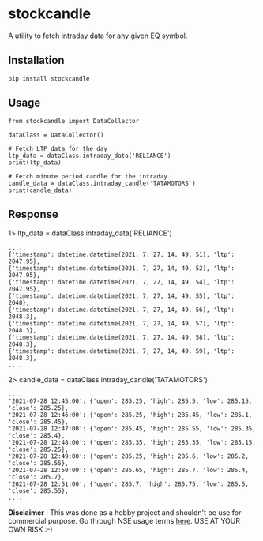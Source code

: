 # stockcandle

A utility to fetch intraday data for any given EQ symbol. 


## Installation
```
pip install stockcandle
```

## Usage
```
from stockcandle import DataCollector

dataClass = DataCollector()

# Fetch LTP data for the day
ltp_data = dataClass.intraday_data('RELIANCE')
print(ltp_data)

# Fetch minute period candle for the intraday
candle_data = dataClass.intraday_candle('TATAMOTORS')
print(candle_data)

```

## Response

1> ltp_data = dataClass.intraday_data('RELIANCE')
```
...., 
{'timestamp': datetime.datetime(2021, 7, 27, 14, 49, 51), 'ltp': 2047.95}, 
{'timestamp': datetime.datetime(2021, 7, 27, 14, 49, 52), 'ltp': 2047.95}, 
{'timestamp': datetime.datetime(2021, 7, 27, 14, 49, 54), 'ltp': 2047.95}, 
{'timestamp': datetime.datetime(2021, 7, 27, 14, 49, 55), 'ltp': 2048}, 
{'timestamp': datetime.datetime(2021, 7, 27, 14, 49, 56), 'ltp': 2048.3}, 
{'timestamp': datetime.datetime(2021, 7, 27, 14, 49, 57), 'ltp': 2048.3}, 
{'timestamp': datetime.datetime(2021, 7, 27, 14, 49, 58), 'ltp': 2048.3}, 
{'timestamp': datetime.datetime(2021, 7, 27, 14, 49, 59), 'ltp': 2048.3},
....
```

2> candle_data = dataClass.intraday_candle('TATAMOTORS')
```
....
'2021-07-28 12:45:00': {'open': 285.25, 'high': 285.5, 'low': 285.15, 'close': 285.25}, 
'2021-07-28 12:46:00': {'open': 285.25, 'high': 285.45, 'low': 285.1, 'close': 285.45}, 
'2021-07-28 12:47:00': {'open': 285.45, 'high': 285.55, 'low': 285.35, 'close': 285.4}, 
'2021-07-28 12:48:00': {'open': 285.35, 'high': 285.35, 'low': 285.15, 'close': 285.25}, 
'2021-07-28 12:49:00': {'open': 285.25, 'high': 285.6, 'low': 285.2, 'close': 285.55}, 
'2021-07-28 12:50:00': {'open': 285.65, 'high': 285.7, 'low': 285.4, 'close': 285.7}, 
'2021-07-28 12:51:00': {'open': 285.7, 'high': 285.75, 'low': 285.5, 'close': 285.55},
....
```

<b>Disclaimer</b> : This was done as a hobby project and shouldn't be use for commercial purpose. Go through NSE usage terms [here](https://www.nseindia.com/nse-terms-of-use). USE AT YOUR OWN RISK :-)   